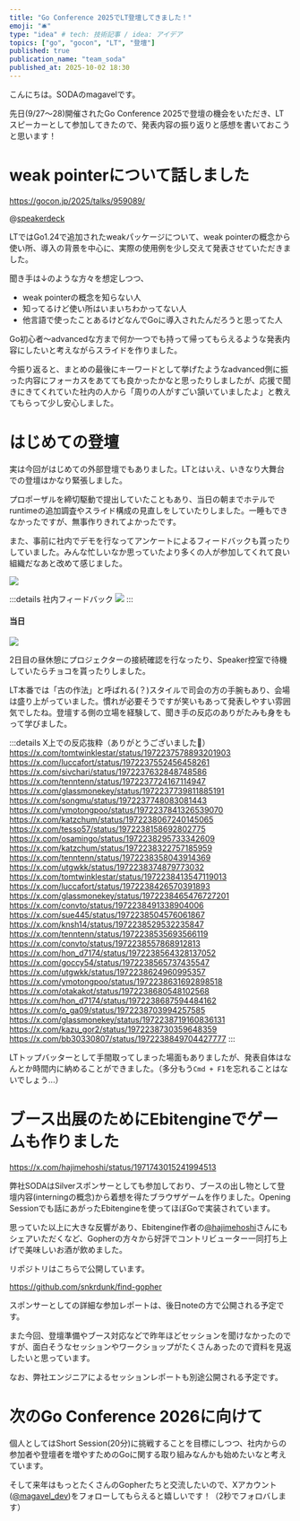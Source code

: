 ```yaml
---
title: "Go Conference 2025でLT登壇してきました！"
emoji: "🛎️"
type: "idea" # tech: 技術記事 / idea: アイデア
topics: ["go", "gocon", "LT", "登壇"]
published: true
publication_name: "team_soda"
published_at: 2025-10-02 18:30
---
```


こんにちは。SODAのmagavelです。

先日(9/27〜28)開催されたGo Conference 2025で登壇の機会をいただき、LTスピーカーとして参加してきたので、発表内容の振り返りと感想を書いておこうと思います！

# weak pointerについて話しました

https://gocon.jp/2025/talks/959089/

@[speakerdeck](d6215850486040e6b9bd8bd883495fe5)

LTではGo1.24で追加されたweakパッケージについて、weak pointerの概念から使い所、導入の背景を中心に、実際の使用例を少し交えて発表させていただきました。

聞き手は↓のような方々を想定しつつ、

- weak pointerの概念を知らない人
- 知ってるけど使い所はいまいちわかってない人
- 他言語で使ったことあるけどなんでGoに導入されたんだろうと思ってた人

Go初心者〜advancedな方まで何か一つでも持って帰ってもらえるような発表内容にしたいと考えながらスライドを作りました。

今振り返ると、まとめの最後にキーワードとして挙げたようなadvanced側に振った内容にフォーカスをあてても良かったかなと思ったりしましたが、応援で聞きにきてくれていた社内の人から「周りの人がすごい頷いていましたよ」と教えてもらって少し安心しました。

# はじめての登壇

実は今回がはじめての外部登壇でもありました。LTとはいえ、いきなり大舞台での登壇はかなり緊張しました。

プロポーザルを締切駆動で提出していたこともあり、当日の朝までホテルでruntimeの追加調査やスライド構成の見直しをしていたりしました。一睡もできなかったですが、無事作りきれてよかったです。

また、事前に社内でデモを行なってアンケートによるフィードバックも貰ったりしていました。みんな忙しいなか思っていたより多くの人が参加してくれて良い組織だなあと改めて感じました。

![](/images/go-conference-2025/slack.png)

:::details 社内フィードバック
![](/images/go-conference-2025/survey.png)
:::

#### 当日

![](/images/go-conference-2025/talk.jpg)

2日目の昼休憩にプロジェクターの接続確認を行なったり、Speaker控室で待機していたらチョコを貰ったりしました。

LT本番では「古の作法」と呼ばれる(？)スタイルで司会の方の手腕もあり、会場は盛り上がっていました。慣れが必要そうですが笑いもあって発表しやすい雰囲気でしたね。登壇する側の立場を経験して、聞き手の反応のありがたみも身をもって学びました。

:::details X上での反応抜粋（ありがとうございました🙏）
https://x.com/tomtwinklestar/status/1972237578893201903
https://x.com/luccafort/status/1972237552456458261
https://x.com/sivchari/status/1972237632848748586
https://x.com/tenntenn/status/1972237724167114947
https://x.com/glassmonekey/status/1972237739811885191
https://x.com/songmu/status/1972237748083081443
https://x.com/ymotongpoo/status/1972237841326539070
https://x.com/katzchum/status/1972238067240145065
https://x.com/tesso57/status/1972238158692802775
https://x.com/osamingo/status/1972238295733342609
https://x.com/katzchum/status/1972238322757185959
https://x.com/tenntenn/status/1972238358043914369
https://x.com/utgwkk/status/1972238374879773032
https://x.com/tomtwinklestar/status/1972238413547119013
https://x.com/luccafort/status/1972238426570391893
https://x.com/glassmonekey/status/1972238465476727201
https://x.com/convto/status/1972238491338904006
https://x.com/sue445/status/1972238504576061867
https://x.com/knsh14/status/1972238529532235847
https://x.com/tenntenn/status/1972238535693566119
https://x.com/convto/status/1972238557868912813
https://x.com/hon_d7174/status/1972238564328137052
https://x.com/goccy54/status/1972238565737435547
https://x.com/utgwkk/status/1972238624960995357
https://x.com/ymotongpoo/status/1972238631692898518
https://x.com/otakakot/status/1972238680548102568
https://x.com/hon_d7174/status/1972238687594484162
https://x.com/o_ga09/status/1972238703994257585
https://x.com/glassmonekey/status/1972238719160836131
https://x.com/kazu_gor2/status/1972238730359648359
https://x.com/bb30330807/status/1972238849704427777
:::

LTトップバッターとして手間取ってしまった場面もありましたが、発表自体はなんとか時間内に納めることができました。（多分もう`Cmd + F1`を忘れることはないでしょう...）

# ブース出展のためにEbitengineでゲームも作りました

https://x.com/hajimehoshi/status/1971743015241994513

弊社SODAはSilverスポンサーとしても参加しており、ブースの出し物として登壇内容(interningの概念)から着想を得たブラウザゲームを作りました。Opening Sessionでも話にあがったEbitengineを使ってほぼGoで実装されています。

思っていた以上に大きな反響があり、Ebitengine作者の[@hajimehoshi](https://x.com/hajimehoshi)さんにもシェアいただくなど、Gopherの方々から好評でコントリビューター一同打ち上げで美味しいお酒が飲めました。

リポジトリはこちらで公開しています。

https://github.com/snkrdunk/find-gopher

スポンサーとしての詳細な参加レポートは、後日noteの方で公開される予定です。

また今回、登壇準備やブース対応などで昨年ほどセッションを聞けなかったのですが、面白そうなセッションやワークショップがたくさんあったので資料を見返したいと思っています。

なお、弊社エンジニアによるセッションレポートも別途公開される予定です。

# 次のGo Conference 2026に向けて

個人としてはShort Session(20分)に挑戦することを目標にしつつ、社内からの参加者や登壇者を増やすためのGoに関する取り組みなんかも始めたいなと考えています。

そして来年はもっとたくさんのGopherたちと交流したいので、Xアカウント([@magavel_dev](https://x.com/magavel_dev))をフォローしてもらえると嬉しいです！（2秒でフォロバします）
